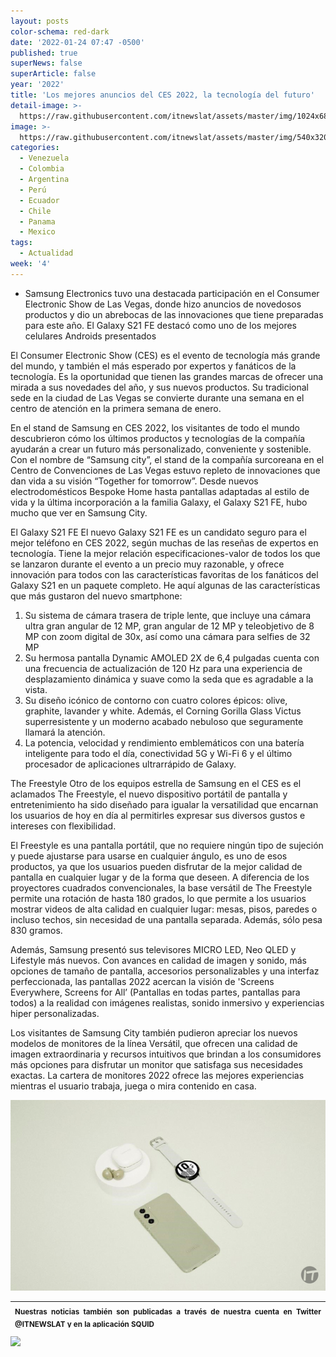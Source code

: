 ```yaml
---
layout: posts
color-schema: red-dark
date: '2022-01-24 07:47 -0500'
published: true
superNews: false
superArticle: false
year: '2022'
title: 'Los mejores anuncios del CES 2022, la tecnología del futuro'
detail-image: >-
  https://raw.githubusercontent.com/itnewslat/assets/master/img/1024x680/samsun-galaxy-ces-2022-g.jpg
image: >-
  https://raw.githubusercontent.com/itnewslat/assets/master/img/540x320/samsun-galaxy-ces-2022-p.jpg
categories:
  - Venezuela
  - Colombia
  - Argentina
  - Perú
  - Ecuador
  - Chile
  - Panama
  - Mexico
tags:
  - Actualidad
week: '4'
---
```

- Samsung Electronics tuvo una destacada participación en el Consumer Electronic Show de Las Vegas, donde hizo anuncios de novedosos productos y dio un abrebocas de las innovaciones que tiene preparadas para este año. El Galaxy S21 FE destacó como uno de los mejores celulares Androids presentados

El Consumer Electronic Show (CES) es el evento de tecnología más grande del mundo, y también el más esperado por expertos y fanáticos de la tecnología. Es la oportunidad que tienen las grandes marcas de ofrecer una mirada a sus novedades del año, y sus nuevos productos. Su tradicional sede en la ciudad de Las Vegas se convierte durante una semana en el centro de atención en la primera semana de enero.

En el stand de Samsung en CES 2022, los visitantes de todo el mundo descubrieron cómo los últimos productos y tecnologías de la compañía ayudarán a crear un futuro más personalizado, conveniente y sostenible. Con el nombre de “Samsung city”, el stand de la compañía surcoreana en el Centro de Convenciones de Las Vegas estuvo repleto de innovaciones que dan vida a su visión “Together for tomorrow”. Desde nuevos electrodomésticos Bespoke Home hasta pantallas adaptadas al estilo de vida y la última incorporación a la familia Galaxy, el Galaxy S21 FE, hubo mucho que ver en Samsung City. 

El Galaxy S21 FE
El nuevo Galaxy S21 FE es un candidato seguro para el mejor teléfono en CES 2022, según muchas de las reseñas de expertos en tecnología. Tiene la mejor relación especificaciones-valor de todos los que se lanzaron durante el evento a un precio muy razonable, y ofrece innovación para todos con las características favoritas de los fanáticos del Galaxy S21 en un paquete completo. He aquí algunas de las características que más gustaron del nuevo smartphone:

1. Su sistema de cámara trasera de triple lente, que incluye una cámara ultra gran angular de 12 MP, gran angular de 12 MP y teleobjetivo de 8 MP con zoom digital de 30x, así como una cámara para selfies de 32 MP
2. Su hermosa pantalla Dynamic AMOLED 2X de 6,4 pulgadas cuenta con una frecuencia de actualización de 120 Hz para una experiencia de desplazamiento dinámica y suave como la seda que es agradable a la vista.
3. Su diseño icónico de contorno con cuatro colores épicos: olive, graphite, lavander y white. Además, el Corning Gorilla Glass Victus superresistente y un moderno acabado nebuloso que seguramente llamará la atención.
4. La potencia, velocidad y rendimiento emblemáticos con una batería inteligente para todo el día, conectividad 5G y Wi-Fi 6 y el último procesador de aplicaciones ultrarrápido de Galaxy.

The Freestyle
Otro de los equipos estrella de Samsung en el CES es el aclamados The Freestyle, el nuevo dispositivo portátil de pantalla y entretenimiento ha sido diseñado para igualar la versatilidad que encarnan los usuarios de hoy en día al permitirles expresar sus diversos gustos e intereses con flexibilidad.

El Freestyle es una pantalla portátil, que no requiere ningún tipo de sujeción y puede ajustarse para usarse en cualquier ángulo, es uno de esos productos, ya que los usuarios pueden disfrutar de la mejor calidad de pantalla en cualquier lugar y de la forma que deseen. A diferencia de los proyectores cuadrados convencionales, la base versátil de The Freestyle permite una rotación de hasta 180 grados, lo que permite a los usuarios mostrar videos de alta calidad en cualquier lugar: mesas, pisos, paredes o incluso techos, sin necesidad de una pantalla separada. Además, sólo pesa 830 gramos.

Además, Samsung presentó sus televisores MICRO LED, Neo QLED y Lifestyle más nuevos. Con avances en calidad de imagen y sonido, más opciones de tamaño de pantalla, accesorios personalizables y una interfaz perfeccionada, las pantallas 2022 acercan la visión de 'Screens Everywhere, Screens for All’ (Pantallas en todas partes, pantallas para todos) a la realidad con imágenes realistas, sonido inmersivo y experiencias hiper personalizadas. 

Los visitantes de Samsung City también pudieron apreciar los nuevos modelos de monitores de la línea Versátil, que ofrecen una calidad de imagen extraordinaria y recursos intuitivos que brindan a los consumidores más opciones para disfrutar un monitor que satisfaga sus necesidades exactas.   La cartera de monitores 2022 ofrece las mejores experiencias mientras el usuario trabaja, juega o mira contenido en casa. 

![](https://raw.githubusercontent.com/itnewslat/assets/master/img/540x320/samsun-galaxy-ces-2022-p.jpg)

<table style="height: 42px;" width="569">
<tbody>
<tr>
<td style="text-align: justify;"><sub><strong>Nuestras noticias también son publicadas a través de nuestra cuenta en Twitter <a href="https://twitter.com/itnewslat?lang=es">@ITNEWSLAT</a> y en la aplicación <a href="https://squidapp.co/en/">SQUID</a></strong></sub></td>
</tr>
</tbody>
</table>

<img src="https://tracker.metricool.com/c3po.jpg?hash=56f88a41e39ab42c063cc51676587a04"/>